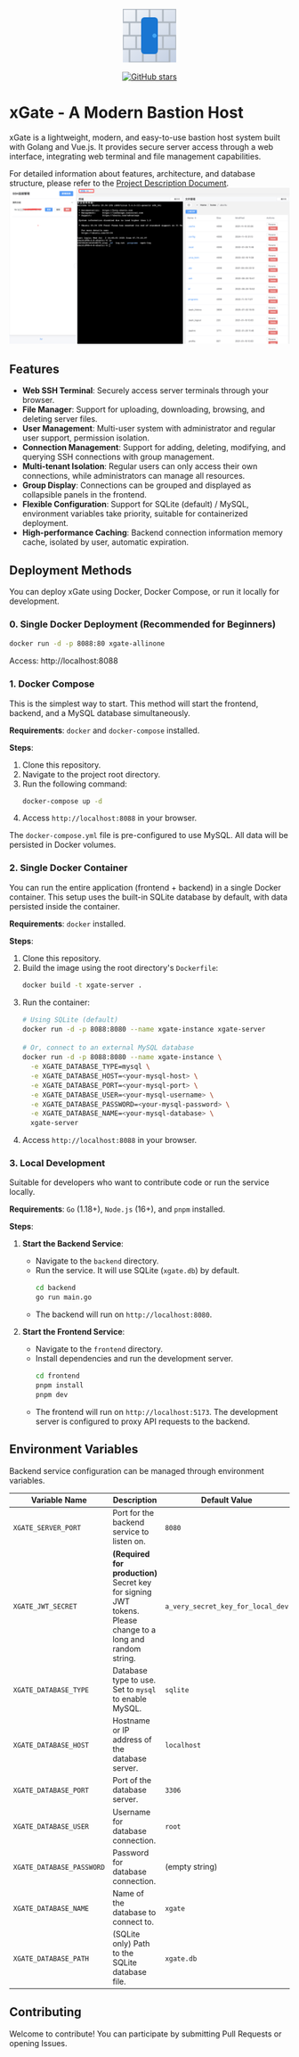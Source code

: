 <!-- xGate Logo -->
<p align="center">
  <img src="frontend/public/xgate.svg" alt="xGate Logo" width="96" height="96">
</p>

<p align="center">
  <a href="https://github.com/ipowerink/xgate-allinone/stargazers">
    <img src="https://img.shields.io/github/stars/ipowerink/xgate-allinone?style=social" alt="GitHub stars" />
  </a>
</p>

# xGate - A Modern Bastion Host

xGate is a lightweight, modern, and easy-to-use bastion host system built with Golang and Vue.js. It provides secure server access through a web interface, integrating web terminal and file management capabilities.

For detailed information about features, architecture, and database structure, please refer to the [Project Description Document](./doc/description_en.md).
![Example](./doc/img/feature.png)

## Features

- **Web SSH Terminal**: Securely access server terminals through your browser.
- **File Manager**: Support for uploading, downloading, browsing, and deleting server files.
- **User Management**: Multi-user system with administrator and regular user support, permission isolation.
- **Connection Management**: Support for adding, deleting, modifying, and querying SSH connections with group management.
- **Multi-tenant Isolation**: Regular users can only access their own connections, while administrators can manage all resources.
- **Group Display**: Connections can be grouped and displayed as collapsible panels in the frontend.
- **Flexible Configuration**: Support for SQLite (default) / MySQL, environment variables take priority, suitable for containerized deployment.
- **High-performance Caching**: Backend connection information memory cache, isolated by user, automatic expiration.

## Deployment Methods

You can deploy xGate using Docker, Docker Compose, or run it locally for development.

### 0. Single Docker Deployment (Recommended for Beginners)
```bash
docker run -d -p 8088:80 xgate-allinone
```
Access: http://localhost:8088

### 1. Docker Compose

This is the simplest way to start. This method will start the frontend, backend, and a MySQL database simultaneously.

**Requirements**: `docker` and `docker-compose` installed.

**Steps**:
1. Clone this repository.
2. Navigate to the project root directory.
3. Run the following command:
   ```bash
   docker-compose up -d
   ```
4. Access `http://localhost:8088` in your browser.

The `docker-compose.yml` file is pre-configured to use MySQL. All data will be persisted in Docker volumes.

### 2. Single Docker Container

You can run the entire application (frontend + backend) in a single Docker container. This setup uses the built-in SQLite database by default, with data persisted inside the container.

**Requirements**: `docker` installed.

**Steps**:
1. Clone this repository.
2. Build the image using the root directory's `Dockerfile`:
   ```bash
   docker build -t xgate-server .
   ```
3. Run the container:
   ```bash
   # Using SQLite (default)
   docker run -d -p 8088:8080 --name xgate-instance xgate-server

   # Or, connect to an external MySQL database
   docker run -d -p 8088:8080 --name xgate-instance \
     -e XGATE_DATABASE_TYPE=mysql \
     -e XGATE_DATABASE_HOST=<your-mysql-host> \
     -e XGATE_DATABASE_PORT=<your-mysql-port> \
     -e XGATE_DATABASE_USER=<your-mysql-username> \
     -e XGATE_DATABASE_PASSWORD=<your-mysql-password> \
     -e XGATE_DATABASE_NAME=<your-mysql-database> \
     xgate-server
   ```
4. Access `http://localhost:8088` in your browser.

### 3. Local Development

Suitable for developers who want to contribute code or run the service locally.

**Requirements**: `Go` (1.18+), `Node.js` (16+), and `pnpm` installed.

**Steps**:
1. **Start the Backend Service**:
   - Navigate to the `backend` directory.
   - Run the service. It will use SQLite (`xgate.db`) by default.
     ```bash
     cd backend
     go run main.go
     ```
   - The backend will run on `http://localhost:8080`.

2. **Start the Frontend Service**:
   - Navigate to the `frontend` directory.
   - Install dependencies and run the development server.
     ```bash
     cd frontend
     pnpm install
     pnpm dev
     ```
   - The frontend will run on `http://localhost:5173`. The development server is configured to proxy API requests to the backend.

## Environment Variables

Backend service configuration can be managed through environment variables.

| Variable Name              | Description                                                           | Default Value                        |
| -------------------------- | ---------------------------------------------------------------------- | ------------------------------------ |
| `XGATE_SERVER_PORT`        | Port for the backend service to listen on.                           | `8080`                               |
| `XGATE_JWT_SECRET`         | **(Required for production)** Secret key for signing JWT tokens. Please change to a long and random string. | `a_very_secret_key_for_local_dev`    |
| `XGATE_DATABASE_TYPE`      | Database type to use. Set to `mysql` to enable MySQL.                | `sqlite`                             |
| `XGATE_DATABASE_HOST`      | Hostname or IP address of the database server.                       | `localhost`                          |
| `XGATE_DATABASE_PORT`      | Port of the database server.                                          | `3306`                               |
| `XGATE_DATABASE_USER`      | Username for database connection.                                     | `root`                               |
| `XGATE_DATABASE_PASSWORD`  | Password for database connection.                                     | (empty string)                       |
| `XGATE_DATABASE_NAME`      | Name of the database to connect to.                                   | `xgate`                              |
| `XGATE_DATABASE_PATH`      | (SQLite only) Path to the SQLite database file.                      | `xgate.db`                           |

## Contributing

Welcome to contribute! You can participate by submitting Pull Requests or opening Issues.
